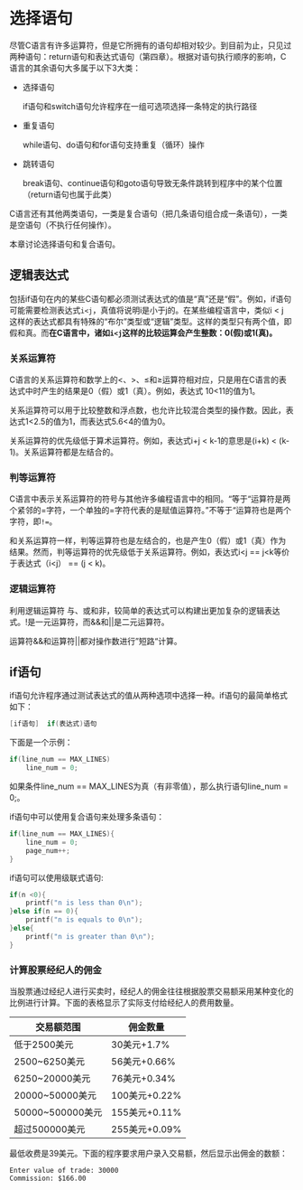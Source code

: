 # 选择语句

尽管C语言有许多运算符，但是它所拥有的语句却相对较少。到目前为止，只见过两种语句：return语句和表达式语句（第四章）。根据对语句执行顺序的影响，C语言的其余语句大多属于以下3大类：

- 选择语句

  if语句和switch语句允许程序在一组可选项选择一条特定的执行路径

- 重复语句

  while语句、do语句和for语句支持重复（循环）操作

- 跳转语句

  break语句、continue语句和goto语句导致无条件跳转到程序中的某个位置（return语句也属于此类）



C语言还有其他两类语句，一类是复合语句（把几条语句组合成一条语句），一类是空语句（不执行任何操作）。



本章讨论选择语句和复合语句。



## 逻辑表达式

包括if语句在内的某些C语句都必须测试表达式的值是“真”还是“假”。例如，if语句可能需要检测表达式`i<j`，真值将说明i是小于j的。在某些编程语言中，类似i < j 这样的表达式都具有特殊的“布尔”类型或“逻辑”类型。这样的类型只有两个值，即假和真。而**在C语言中，诸如`i<j`这样的比较运算会产生整数：0(假)或1(真)。**



### 关系运算符

C语言的关系运算符和数学上的<、>、≤和≥运算符相对应，只是用在C语言的表达式中时产生的结果是0（假）或1（真）。例如，表达式 10<11的值为1。



关系运算符可以用于比较整数和浮点数，也允许比较混合类型的操作数。因此，表达式1<2.5的值为1，而表达式5.6<4的值为0。



关系运算符的优先级低于算术运算符。例如，表达式i+j < k-1的意思是(i+k) < (k-1)。关系运算符都是左结合的。



### 判等运算符

C语言中表示关系运算符的符号与其他许多编程语言中的相同。“等于“运算符是两个紧邻的=字符，一个单独的=字符代表的是赋值运算符。”不等于“运算符也是两个字符，即`!=`。



和关系运算符一样，判等运算符也是左结合的，也是产生0（假）或1（真）作为结果。然而，判等运算符的优先级低于关系运算符。例如，表达式i<j == j<k等价于表达式（i<j） == (j < k)。



### 逻辑运算符

利用逻辑运算符 与、或和非，较简单的表达式可以构建出更加复杂的逻辑表达式。!是一元运算符，而&&和||是二元运算符。



运算符&&和运算符||都对操作数进行”短路“计算。





## if语句

if语句允许程序通过测试表达式的值从两种选项中选择一种。if语句的最简单格式如下：

```c
[if语句] 	if(表达式)语句
```

下面是一个示例：

```c
if(line_num == MAX_LINES)
	line_num = 0;
```

如果条件line_num == MAX_LINES为真（有非零值），那么执行语句line_num = 0;。



if语句中可以使用复合语句来处理多条语句：

```c
if(line_num == MAX_LINES){
	line_num = 0;
	page_num++;
}
```



if语句可以使用级联式语句:

```c
if(n <0){
	printf("n is less than 0\n");
}else if(n == 0){
	printf("n is equals to 0\n");
}else{
	printf("n is greater than 0\n");
}
```





### 计算股票经纪人的佣金

当股票通过经纪人进行买卖时，经纪人的佣金往往根据股票交易额采用某种变化的比例进行计算。下面的表格显示了实际支付给经纪人的费用数量。

| 交易额范围       | 佣金数量      |
| ---------------- | ------------- |
| 低于2500美元     | 30美元+1.7%   |
| 2500~6250美元    | 56美元+0.66%  |
| 6250~20000美元   | 76美元+0.34%  |
| 20000~50000美元  | 100美元+0.22% |
| 50000~500000美元 | 155美元+0.11% |
| 超过500000美元   | 255美元+0.09% |



最低收费是39美元。下面的程序要求用户录入交易额，然后显示出佣金的数额：

```
Enter value of trade: 30000
Commission: $166.00
```

